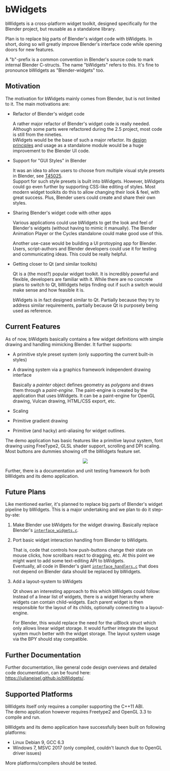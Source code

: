 # bWidgets

bWidgets is a cross-platform widget toolkit, designed specifically for the Blender project, but reusable as a standalone library.

Plan is to replace big parts of Blender's widget code with bWidgets. In short, doing so will greatly improve Blender's interface code while opening doors for new features.

A "b"-prefix is a common convention in Blender's source code to mark internal Blender C-structs. The name "bWidgets" refers to this. It's fine to pronounce bWidgets as "Blender-widgets" too.

## Motivation

The motivation for bWidgets mainly comes from Blender, but is not limited to it. The main motivations are:

* Refactor of Blender's widget code

  A rather major refactor of Blender's widget code is really needed. Although some parts were refactored during the 2.5 project, most code is still from the nineties.<br/>
  bWidgets would be the base of such a major refactor. Its [design principles](https://julianeisel.github.io/bWidgets/html/d9/d88/md_bwidgets_doc_design_principles.html) and usage as a standalone module would be a huge improvement to the Blender UI code.

* Support for "GUI Styles" in Blender

  It was an idea to allow users to choose from multiple visual style presets in Blender, see [T45025](https://developer.blender.org/T45025).<br/>
  Support for such style presets is built into bWidgets. However, bWidgets could go even further by supporting CSS-like editing of styles. Most modern widget toolkits do this to allow changing their look & feel, with great success. Plus, Blender users could create and share their own styles.

* Sharing Blender's widget code with other apps

  Various applications could use bWidgets to get the look and feel of Blender's widgets (without having to mimic it manually). The Blender Animation Player or the Cycles standalone could make good use of this.

  Another use-case would be building a UI protoyping app for Blender. Users, script-authors and Blender developers could use it for testing and communicating ideas. This could be really helpful.

* Getting closer to Qt (and similar toolkits)

  Qt is a (the most?) popular widget toolkit. It is incredibly powerful and flexible, developers are familiar with it. While there are no concrete plans to switch to Qt, bWidgets helps finding out if such a switch would make sense and how feasible it is.

  bWidgets is in fact designed similar to Qt. Partially because they try to address similar requirements, partially because Qt is purposely being used as reference.

## Current Features

As of now, bWidgets basically contains a few widget definitions with simple drawing and handling mimicking Blender. It further supports:
* A primitive style preset system (only supporting the current built-in styles)
* A drawing system via a graphics framework independent drawing interface

  Basically a *painter* object defines geometry as *polygons* and draws them through a *paint-engine*. The paint-engine is created by the application that uses bWidgets. It can be a paint-engine for OpenGL drawing, Vulcan drawing, HTML/CSS export, etc.
* Scaling
* Primitive gradient drawing
* Primitive (and hacky) anti-aliasing for widget outlines.

The demo application has basic features like a primitive layout system, font drawing using FreeType2, GLSL shader support, scrolling and DPI scaling. Most buttons are dummies showing off the bWidgets feature set.

<p align="center">
  <img src="https://julianeisel.github.io/bWidgets/images/bwidgets_demo_screenshot.png">
</p>



Further, there is a documentation and unit testing framework for both bWidgets and its demo application.

## Future Plans

Like mentioned earlier, it's planned to replace big parts of Blender's widget pipeline by bWidgets. This is a major undertaking and we plan to do it step-by-ste:

1. Make Blender use bWidgets for the widget drawing. Basically replace Blender's [`interface_widgets.c`](https://developer.blender.org/diffusion/B/browse/master/source/blender/editors/interface/interface_widgets.c).
2. Port basic widget interaction handling from Blender to bWidgets.

   That is, code that controls how push-buttons change their state on mouse clicks, how scrollbars react to dragging, etc. At this point we might want to add some text-editing API to bWidgets.<br/>
Eventually, all code in Blender's giant [`interface_handlers.c`](https://developer.blender.org/diffusion/B/browse/master/source/blender/editors/interface/interface_handlers.c) that does not depend on Blender data should be replaced by bWidgets.
3. Add a layout-system to bWidgets

   Qt shows an interesting approach to this which bWidgets could follow: Instead of a linear list of widgets, there is a widget hierarchy where widgets can contain child-widgets. Each parent widget is then responsible for the layout of its childs, optionally connecting to a layout-engine.

   For Blender, this would replace the need for the uiBlock struct which only allows linear widget storage. It would further integrate the layout system much better with the widget storage. The layout system usage via the BPY should stay compatible.

## Further Documentation

Further documentation, like general code design overviews and detailed code documentation, can be found here: https://julianeisel.github.io/bWidgets/.

## Supported Platforms

bWidgets itself only requires a compiler supporting the C++11 ABI.<br/>
The demo application however requires Freetype2 and OpenGL 3.3 to compile and run.

bWidgets and its demo application have successfully been built on following platforms:
* Linux Debian 9, GCC 6.3
* Windows 7, MSVC 2017 (only compiled, couldn't launch due to OpenGL driver issues)

More platforms/compilers should be tested.

